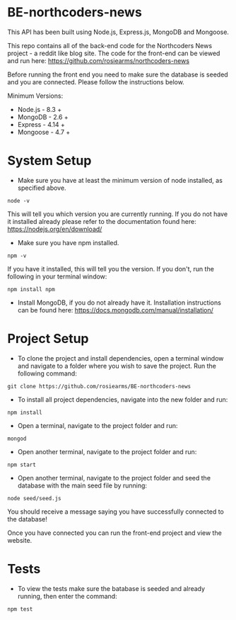 # BE-northcoders-news

This API has been built using Node.js, Express.js, MongoDB and Mongoose.

This repo contains all of the back-end code for the Northcoders News project - a reddit like blog site. The code for the front-end can be viewed and run here: https://github.com/rosiearms/northcoders-news

Before running the front end you need to make sure the database is seeded and you are connected. Please follow the instructions below.

Minimum Versions:

- Node.js - 8.3 +
- MongoDB - 2.6 +
- Express - 4.14 +
- Mongoose - 4.7 +


# System Setup

- Make sure you have at least the minimum version of node installed, as specified above.     

```node -v``` 

This will tell you which version you are currently running. If you do not have it installed already please refer to the documentation found here: https://nodejs.org/en/download/ 

- Make sure you have npm installed.

```npm -v```

If you have it installed, this will tell you the version. If you don't, run the following in your terminal window:

```npm install npm```

- Install MongoDB, if you do not already have it. Installation instructions can be found here: https://docs.mongodb.com/manual/installation/

# Project Setup

- To clone the project and install dependencies, open a terminal window and navigate to a folder where you wish to save the project. Run the following command:

```git clone https://github.com/rosiearms/BE-northcoders-news```

- To install all project dependencies, navigate into the new folder and run:

```npm install```

- Open a terminal, navigate to the project folder and run:

```mongod```

- Open another terminal, navigate to the project folder and run:

```npm start```

- Open another terminal, navigate to the project folder and seed the database with the main seed file by running:

```node seed/seed.js```

You should receive a message saying you have successfully connected to the database!

Once you have connected you can run the front-end project and view the website.

# Tests 

- To view the tests make sure the batabase is seeded and already running, then enter the command:

```npm test```

